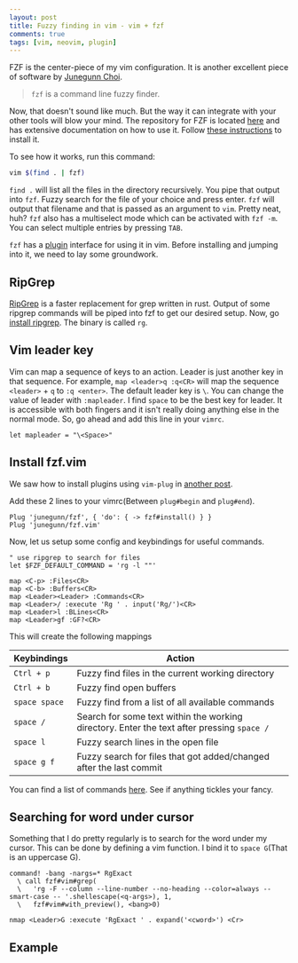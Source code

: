 ```yaml
---
layout: post
title: Fuzzy finding in vim - vim + fzf
comments: true
tags: [vim, neovim, plugin]
---
```

FZF is the center-piece of my vim configuration. It is another excellent piece of software by [Junegunn Choi](https://github.com/junegunn).
> `fzf` is a command line fuzzy finder.

Now, that doesn't sound like much. But the way it can integrate with your other tools will blow your mind. The repository for FZF is located [here](https://github.com/junegunn/fzf) and has extensive documentation on how to use it. Follow [these instructions](https://github.com/junegunn/fzf#installation) to install it.

To see how it works, run this command:
``` bash
vim $(find . | fzf)
```
`find .` will list all the files in the directory recursively. You pipe that output into `fzf`.  Fuzzy search for the file of your choice and press enter. `fzf` will output that filename and that is passed as an argument to `vim`. Pretty neat, huh? `fzf` also has a multiselect mode which can be activated with `fzf -m`. You can select multiple entries by pressing `TAB`.

`fzf` has a [plugin](https://github.com/junegunn/fzf.vim) interface for using it in vim. Before installing and jumping into it, we need to lay some groundwork.


## RipGrep
[RipGrep](https://github.com/BurntSushi/ripgrep) is a faster replacement for grep written in rust. Output of some ripgrep commands will be piped into fzf to get our desired setup.
Now, go [install ripgrep](https://github.com/BurntSushi/ripgrep#installation). The binary is called `rg`.

## Vim leader key
Vim can map a sequence of keys to an action. Leader is just another key in that sequence. For example,
`map <leader>q :q<CR>` will map the sequence `<leader>` + `q` to `:q <enter>`. The default leader key is `\`. You can change the value of leader with `:mapleader`. I find `space` to be the best key for leader. It is accessible with both fingers and it isn't really doing anything else in the normal mode. So, go ahead and add this line in your `vimrc`.

```vim
let mapleader = "\<Space>"
```

## Install fzf.vim
We saw how to install plugins using `vim-plug` in [another post](/2020/11/07/vimming-in-2020/).

Add these 2 lines to your vimrc(Between `plug#begin` and `plug#end`).
```
Plug 'junegunn/fzf', { 'do': { -> fzf#install() } }
Plug 'junegunn/fzf.vim'
```

Now, let us setup some config and keybindings for useful commands.
```vim
" use ripgrep to search for files
let $FZF_DEFAULT_COMMAND = 'rg -l ""'

map <C-p> :Files<CR>
map <C-b> :Buffers<CR>
map <Leader><Leader> :Commands<CR>
map <Leader>/ :execute 'Rg ' . input('Rg/')<CR>
map <Leader>l :BLines<CR>
map <Leader>gf :GF?<CR>
```

This will create the following mappings

| Keybindings   | Action                                                                                     |
| :-----------  | -----------                                                                                |
| `Ctrl + p`    | Fuzzy find files in the current working directory                                          |
| `Ctrl + b`    | Fuzzy find open buffers                                                                    |
| `space space` | Fuzzy find from a list of all available commands                                           |
| `space /`     | Search for some text within the working directory. Enter the text after pressing `space /` |
| `space l`     | Fuzzy search lines in the open file                                                        |
| `space g f`   | Fuzzy search for files that got added/changed after the last commit                        |

You can find a list of commands [here](https://github.com/junegunn/fzf.vim#commands). See if anything tickles your fancy.

## Searching for word under cursor
Something that I do pretty regularly is to search for the word under my cursor. This can be done by defining a vim function. I bind it to `space G`(That is an uppercase G).
```
command! -bang -nargs=* RgExact
  \ call fzf#vim#grep(
  \   'rg -F --column --line-number --no-heading --color=always --smart-case -- '.shellescape(<q-args>), 1,
  \   fzf#vim#with_preview(), <bang>0)

nmap <Leader>G :execute 'RgExact ' . expand('<cword>') <Cr>
```

## Example
<script id="asciicast-Q6G8YUsCbTETze0P07XFwmevF" src="https://asciinema.org/a/Q6G8YUsCbTETze0P07XFwmevF.js" async></script>
